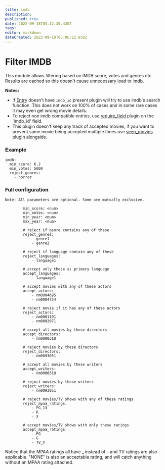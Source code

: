 ```yaml
---
title: imdb
description: 
published: true
date: 2022-09-18T05:12:30.430Z
tags: 
editor: markdown
dateCreated: 2022-09-18T05:06:22.850Z
---
```


# Filter IMDB
This module allows filtering based on IMDB score, votes and genres etc.
Results are cached so this doesn't cause unnecessary load to [imdb](http://www.imdb.com).


**Notes:** 

 * If [Entry](/Entry) doesn't have `imdb_id` present plugin will try to use imdb's search function. This does not work on 100% of cases and in some rare cases it may even get wrong movie details.
 * To reject non imdb compatible entries, use [require_field](/Plugins/require_field) plugin on the 'imdb_id' field.
 * This plugin doesn't keep any track of accepted movies, if you want to prevent same movie being accepted multiple times use [seen_movies](/Plugins/seen_movies) plugin alongside.

### Example
```
imdb:
  min_score: 6.2
  min_votes: 5000
  reject_genres:
    - horror
```

### Full configuration
```
Note: All parameters are optional. Some are mutually exclusive.

        min_score: <num>
        min_votes: <num>
        min_year: <num>
        max_year: <num>

        # reject if genre contains any of these
        reject_genres:
            - genre1
            - genre2

        # reject if language contain any of these
        reject_languages:
            - language1

        # accept only these as primary language
        accept_languages:
            - language1

        # accept movies with any of these actors
        accept_actors:
            - nm0004695
            - nm0004754

        # reject movie if it has any of these actors
        reject_actors:
            - nm0001191
            - nm0002071

        # accept all movies by these directors
        accept_directors:
            - nm0000318

        # reject movies by these directors
        reject_directors:
            - nm0093051

        # accept all movies by these writers
        accept_writers:
            - nm0000318

        # reject movies by these writers
        reject_writers:
            - nm0093051
        
        # reject movies/TV shows with any of these ratings
        reject_mpaa_ratings:
            - PG_13
            - R
            - X
            
        # accept movies/TV shows with only these ratings
        accept_mpaa_ratings:
            - PG
            - G
            - TV_Y
```

Notice that the MPAA ratings all have _ instead of - and TV ratings are also applicable. "NONE" is also an acceptable rating, and will catch anything without an MPAA rating attached.